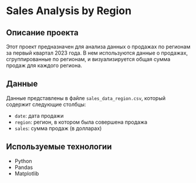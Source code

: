 # Sales Analysis by Region

## Описание проекта
Этот проект предназначен для анализа данных о продажах по регионам за первый квартал 2023 года. В нем используются данные о продажах, сгруппированные по регионам, и визуализируется общая сумма продаж для каждого региона.

## Данные
Данные представлены в файле `sales_data_region.csv`, который содержит следующие столбцы:
- `date`: дата продажи
- `region`: регион, в котором была совершена продажа
- `sales`: сумма продаж (в долларах)


## Используемые технологии
- Python
- Pandas
- Matplotlib



